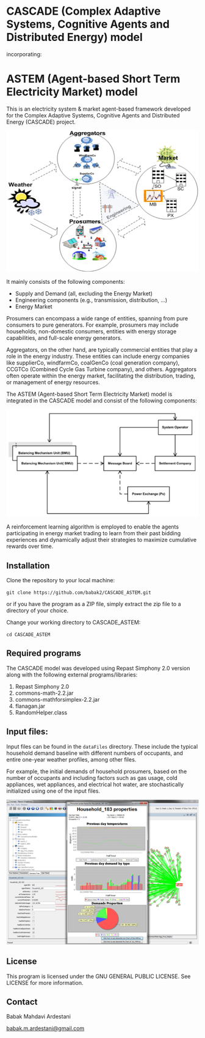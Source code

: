 # CASCADE (Complex Adaptive Systems, Cognitive Agents and Distributed Energy) model

incorporating:

# ASTEM (Agent-based Short Term Electricity Market) model

This is an electricity system & market agent-based framework developed for the Complex Adaptive Systems, Cognitive Agents and Distributed Energy (CASCADE) project. 

![CASCADE Model](./images/cascade-model.png)

It mainly consists of the following components:

- Supply and Demand (all, excluding the Energy Market)
- Engineering components (e.g., transmission, distribution, ...)
- Energy Market


Prosumers can encompass a wide range of entities, spanning from pure consumers to pure generators. For example, prosumers may include households, non-domestic consumers, entities with energy storage capabilities, and full-scale energy generators.

Aggregators, on the other hand, are typically commercial entities that play a role in the energy industry. These entities can include energy companies like supplierCo, windfarmCo, coalGenCo (coal generation company), CCGTCo (Combined Cycle Gas Turbine company), and others. Aggregators often operate within the energy market, facilitating the distribution, trading, or management of energy resources.


The ASTEM (Agent-based Short Term Electricity Market) model is integrated in the CASCADE model and consist of the following components: 

![ASTEM energy market model components](./images/agents-market-interaction.png)

A reinforcement learning algorithm is employed to enable the agents participating in energy market trading to learn from their past bidding experiences and dynamically adjust their strategies to maximize cumulative rewards over time.


## Installation

Clone the repository to your local machine:

`git clone https://github.com/babak2/CASCADE_ASTEM.git`

or if you have the program as a ZIP file, simply extract the zip file to a directory of your choice.

Change your working directory to CASCADE_ASTEM:

`cd CASCADE_ASTEM`

## Required programs

The CASCADE model was developed using Repast Simphony 2.0 version along with the following external programs/libraries: 

1)	Repast Simphony 2.0
2)	commons-math-2.2.jar
3)	commons-mathforsimplex-2.2.jar
4)  flanagan.jar
5)  RandomHelper.class


## Input files: 

Input files can be found in the `dataFiles` directory. These include the typical household demand baseline with different numbers of occupants, and entire one-year weather profiles, among other files.

For example, the initial demands of household prosumers, based on the number of occupants and including factors such as gas usage, cold appliances, wet appliances, and electrical hot water, are stochastically initialized using one of the input files.
 
![Cascade simulation](./images/cascade-simulation.png)


## License

This program is licensed under the GNU GENERAL PUBLIC LICENSE. See LICENSE for more information.


## Contact 

Babak Mahdavi Ardestani

babak.m.ardestani@gmail.com
